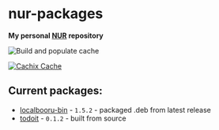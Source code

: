 # nur-packages

**My personal [NUR](https://github.com/nix-community/NUR) repository**

![Build and populate cache](https://github.com/ixhbinphoenix/nur-packages/workflows/Build%20and%20populate%20cache/badge.svg)

[![Cachix Cache](https://img.shields.io/badge/cachix-ixhbinphoenix-blue.svg)](https://ixhbinphoenix.cachix.org)

## Current packages:

- [localbooru-bin](https://github.com/resucutie/localbooru) - `1.5.2` - packaged .deb from latest release
- [todoit](https://git.ixhby.dev/ixhbinphoenix/todoit) - `0.1.2` - built from source

